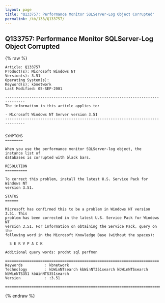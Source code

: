 ```yaml
---
layout: page
title: "Q133757: Performance Monitor SQLServer-Log Object Corrupted"
permalink: /kb/133/Q133757/
---
```


## Q133757: Performance Monitor SQLServer-Log Object Corrupted

{% raw %}

	Article: Q133757
	Product(s): Microsoft Windows NT
	Version(s): 3.51
	Operating System(s): 
	Keyword(s): kbnetwork
	Last Modified: 05-SEP-2001
	
	-------------------------------------------------------------------------------
	The information in this article applies to:
	
	- Microsoft Windows NT Server version 3.51 
	-------------------------------------------------------------------------------
	
	
	SYMPTOMS
	========
	
	When you use the performance monitor SQLServer-log object, the instance list of
	databases is corrupted with black bars.
	
	RESOLUTION
	==========
	
	To correct this problem, install the latest U.S. Service Pack for Windows NT
	version 3.51.
	
	STATUS
	======
	
	Microsoft has confirmed this to be a problem in Windows NT version 3.51. This
	problem has been corrected in the latest U.S. Service Pack for Windows NT
	version 3.51. For information on obtaining the Service Pack, query on the
	following word in the Microsoft Knowledge Base (without the spaces):
	
	  S E R V P A C K
	
	Additional query words: prodnt sql perfmon
	
	======================================================================
	Keywords          : kbnetwork 
	Technology        : kbWinNTsearch kbWinNT351search kbWinNTSsearch kbWinNTS351 kbWinNTS351search
	Version           : :3.51
	
	=============================================================================
	

{% endraw %}

